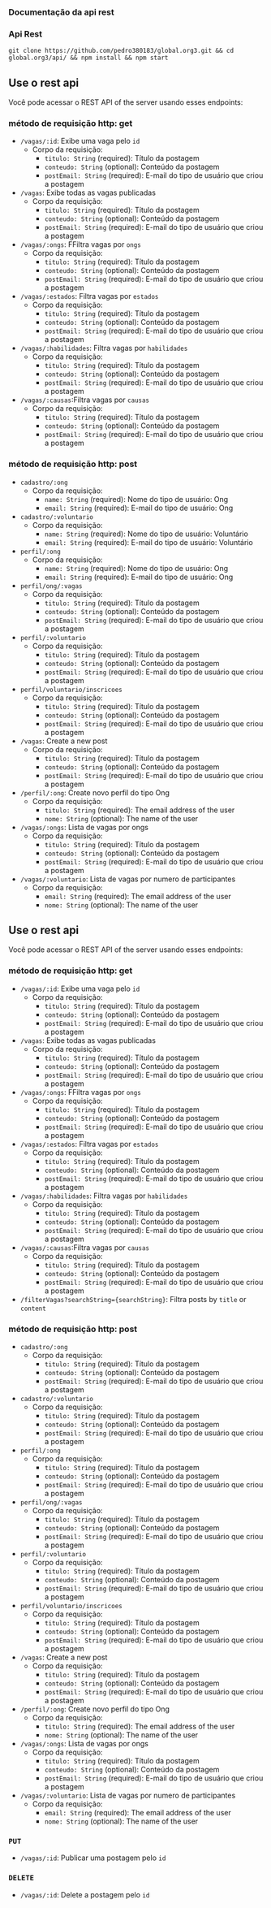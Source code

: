 ### Documentação da api rest

### Api Rest 
```
git clone https://github.com/pedro380183/global.org3.git && cd global.org3/api/ && npm install && npm start
```

## Use o rest api 
Você pode acessar o REST API of the server usando esses endpoints:

### método de requisição http: get
- `/vagas/:id`: Exibe uma vaga pelo `id`
  - Corpo da requisição:
    - `titulo: String` (required): Título da postagem
    - `conteudo: String` (optional): Conteúdo da postagem
    - `postEmail: String` (required): E-mail do tipo de usuário que criou a postagem
- `/vagas`: Exibe todas as vagas publicadas
  - Corpo da requisição:
    - `titulo: String` (required): Título da postagem
    - `conteudo: String` (optional): Conteúdo da postagem
    - `postEmail: String` (required): E-mail do tipo de usuário que criou a postagem
- `/vagas/:ongs`: FFiltra vagas por `ongs`
  - Corpo da requisição:
    - `titulo: String` (required): Título da postagem
    - `conteudo: String` (optional): Conteúdo da postagem
    - `postEmail: String` (required): E-mail do tipo de usuário que criou a postagem
- `/vagas/:estados`: Filtra vagas por `estados`
  - Corpo da requisição:
    - `titulo: String` (required): Título da postagem
    - `conteudo: String` (optional): Conteúdo da postagem
    - `postEmail: String` (required): E-mail do tipo de usuário que criou a postagem
- `/vagas/:habilidades`: Filtra vagas por `habilidades`
  - Corpo da requisição:
    - `titulo: String` (required): Título da postagem
    - `conteudo: String` (optional): Conteúdo da postagem
    - `postEmail: String` (required): E-mail do tipo de usuário que criou a postagem
- `/vagas/:causas`:Filtra vagas por `causas`
  - Corpo da requisição:
    - `titulo: String` (required): Título da postagem
    - `conteudo: String` (optional): Conteúdo da postagem
    - `postEmail: String` (required): E-mail do tipo de usuário que criou a postagem

### método de requisição http: post
- `cadastro/:ong`
  - Corpo da requisição:
    - `name: String` (required): Nome do tipo de usuário: Ong
    - `email: String` (required): E-mail do tipo de usuário: Ong
- `cadastro/:voluntario`
  - Corpo da requisição:
    - `name: String` (required): Nome do tipo de usuário: Voluntário
    - `email: String` (required): E-mail do tipo de usuário: Voluntário
- `perfil/:ong`
  - Corpo da requisição:
    - `name: String` (required): Nome do tipo de usuário: Ong
    - `email: String` (required): E-mail do tipo de usuário: Ong
- `perfil/ong/:vagas`
  - Corpo da requisição:
    - `titulo: String` (required): Título da postagem
    - `conteudo: String` (optional): Conteúdo da postagem
    - `postEmail: String` (required): E-mail do tipo de usuário que criou a postagem
- `perfil/:voluntario`
  - Corpo da requisição:
    - `titulo: String` (required): Título da postagem
    - `conteudo: String` (optional): Conteúdo da postagem
    - `postEmail: String` (required): E-mail do tipo de usuário que criou a postagem
- `perfil/voluntario/inscricoes`
  - Corpo da requisição:
    - `titulo: String` (required): Título da postagem
    - `conteudo: String` (optional): Conteúdo da postagem
    - `postEmail: String` (required): E-mail do tipo de usuário que criou a postagem
- `/vagas`: Create a new post
  - Corpo da requisição:
    - `titulo: String` (required): Título da postagem
    - `conteudo: String` (optional): Conteúdo da postagem
    - `postEmail: String` (required): E-mail do tipo de usuário que criou a postagem
- `/perfil/:ong`: Create novo perfil do tipo Ong
  - Corpo da requisição:
    - `titulo: String` (required): The email address of the user
    - `nome: String` (optional): The name of the user
- `/vagas/:ongs`: Lista de vagas por ongs
  - Corpo da requisição:
    - `titulo: String` (required): Título da postagem
    - `conteudo: String` (optional): Conteúdo da postagem
    - `postEmail: String` (required): E-mail do tipo de usuário que criou a postagem
- `/vagas/:voluntario`: Lista de vagas por numero de participantes
  - Corpo da requisição:
    - `email: String` (required): The email address of the user
    - `nome: String` (optional): The name of the user

## Use o rest api 
Você pode acessar o REST API of the server usando esses endpoints:

### método de requisição http: get
- `/vagas/:id`: Exibe uma vaga pelo `id`
  - Corpo da requisição:
    - `titulo: String` (required): Título da postagem
    - `conteudo: String` (optional): Conteúdo da postagem
    - `postEmail: String` (required): E-mail do tipo de usuário que criou a postagem
- `/vagas`: Exibe todas as vagas publicadas
  - Corpo da requisição:
    - `titulo: String` (required): Título da postagem
    - `conteudo: String` (optional): Conteúdo da postagem
    - `postEmail: String` (required): E-mail do tipo de usuário que criou a postagem
- `/vagas/:ongs`: FFiltra vagas por `ongs`
  - Corpo da requisição:
    - `titulo: String` (required): Título da postagem
    - `conteudo: String` (optional): Conteúdo da postagem
    - `postEmail: String` (required): E-mail do tipo de usuário que criou a postagem
- `/vagas/:estados`: Filtra vagas por `estados`
  - Corpo da requisição:
    - `titulo: String` (required): Título da postagem
    - `conteudo: String` (optional): Conteúdo da postagem
    - `postEmail: String` (required): E-mail do tipo de usuário que criou a postagem
- `/vagas/:habilidades`: Filtra vagas por `habilidades`
  - Corpo da requisição:
    - `titulo: String` (required): Título da postagem
    - `conteudo: String` (optional): Conteúdo da postagem
    - `postEmail: String` (required): E-mail do tipo de usuário que criou a postagem
- `/vagas/:causas`:Filtra vagas por `causas`
  - Corpo da requisição:
    - `titulo: String` (required): Título da postagem
    - `conteudo: String` (optional): Conteúdo da postagem
    - `postEmail: String` (required): E-mail do tipo de usuário que criou a postagem
- `/filterVagas?searchString={searchString}`: Filtra posts by `title` or `content`

### método de requisição http: post
- `cadastro/:ong`
  - Corpo da requisição:
    - `titulo: String` (required): Título da postagem
    - `conteudo: String` (optional): Conteúdo da postagem
    - `postEmail: String` (required): E-mail do tipo de usuário que criou a postagem
- `cadastro/:voluntario`
  - Corpo da requisição:
    - `titulo: String` (required): Título da postagem
    - `conteudo: String` (optional): Conteúdo da postagem
    - `postEmail: String` (required): E-mail do tipo de usuário que criou a postagem
- `perfil/:ong`
  - Corpo da requisição:
    - `titulo: String` (required): Título da postagem
    - `conteudo: String` (optional): Conteúdo da postagem
    - `postEmail: String` (required): E-mail do tipo de usuário que criou a postagem
- `perfil/ong/:vagas`
  - Corpo da requisição:
    - `titulo: String` (required): Título da postagem
    - `conteudo: String` (optional): Conteúdo da postagem
    - `postEmail: String` (required): E-mail do tipo de usuário que criou a postagem
- `perfil/:voluntario`
  - Corpo da requisição:
    - `titulo: String` (required): Título da postagem
    - `conteudo: String` (optional): Conteúdo da postagem
    - `postEmail: String` (required): E-mail do tipo de usuário que criou a postagem
- `perfil/voluntario/inscricoes`
  - Corpo da requisição:
    - `titulo: String` (required): Título da postagem
    - `conteudo: String` (optional): Conteúdo da postagem
    - `postEmail: String` (required): E-mail do tipo de usuário que criou a postagem
- `/vagas`: Create a new post
  - Corpo da requisição:
    - `titulo: String` (required): Título da postagem
    - `conteudo: String` (optional): Conteúdo da postagem
    - `postEmail: String` (required): E-mail do tipo de usuário que criou a postagem
- `/perfil/:ong`: Create novo perfil do tipo Ong
  - Corpo da requisição:
    - `titulo: String` (required): The email address of the user
    - `nome: String` (optional): The name of the user
- `/vagas/:ongs`: Lista de vagas por ongs
  - Corpo da requisição:
    - `titulo: String` (required): Título da postagem
    - `conteudo: String` (optional): Conteúdo da postagem
    - `postEmail: String` (required): E-mail do tipo de usuário que criou a postagem
- `/vagas/:voluntario`: Lista de vagas por numero de participantes
  - Corpo da requisição:
    - `email: String` (required): The email address of the user
    - `nome: String` (optional): The name of the user


### `PUT`
- `/vagas/:id`: Publicar uma postagem pelo `id`

### `DELETE`
- `/vagas/:id`: Delete a postagem pelo `id`